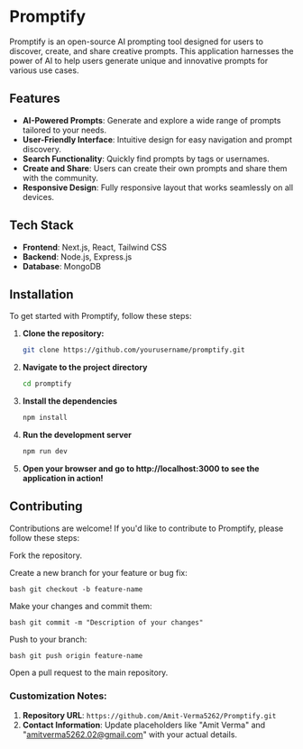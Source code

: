 
# Promptify

Promptify is an open-source AI prompting tool designed for users to discover, create, and share creative prompts. This application harnesses the power of AI to help users generate unique and innovative prompts for various use cases.

## Features

- **AI-Powered Prompts**: Generate and explore a wide range of prompts tailored to your needs.
- **User-Friendly Interface**: Intuitive design for easy navigation and prompt discovery.
- **Search Functionality**: Quickly find prompts by tags or usernames.
- **Create and Share**: Users can create their own prompts and share them with the community.
- **Responsive Design**: Fully responsive layout that works seamlessly on all devices.

## Tech Stack

- **Frontend**: Next.js, React, Tailwind CSS
- **Backend**: Node.js, Express.js
- **Database**: MongoDB

## Installation

To get started with Promptify, follow these steps:

1. **Clone the repository:**

   ```bash
   git clone https://github.com/yourusername/promptify.git
2. **Navigate to the project directory**
    ```bash 
    cd promptify
3. **Install the dependencies**
    ```bash
    npm install
4. **Run the development server**
    ```bash
    npm run dev
5. **Open your browser and go to http://localhost:3000 to see the application in action!**

## Contributing

Contributions are welcome! If you'd like to contribute to Promptify, please follow these steps:

Fork the repository.

Create a new branch for your feature or bug fix:

```bash git checkout -b feature-name```

Make your changes and commit them:

```bash git commit -m "Description of your changes"```

Push to your branch:

```bash git push origin feature-name```

Open a pull request to the main repository.



### Customization Notes:
1. **Repository URL**: `https://github.com/Amit-Verma5262/Promptify.git`
2. **Contact Information**: Update placeholders like "Amit Verma" and "amitverma5262.02@gmail.com" with your actual details.


